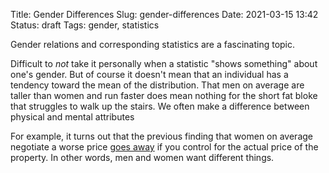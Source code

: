 Title: Gender Differences
Slug: gender-differences
Date: 2021-03-15 13:42
Status: draft
Tags: gender, statistics

Gender relations and corresponding statistics are a fascinating topic.

Difficult to _not_ take it personally when a statistic "shows something" about one's gender. But of course it doesn't mean
that an individual has a tendency toward the mean of the distribution. That men on average are taller than women and run
faster does mean nothing for the short fat bloke that struggles to walk up the stairs. We often make a difference between physical
and mental attributes 

For example, it turns out that the previous finding that women on average negotiate
a worse price [goes away](https://academic.oup.com/ej/advance-article-abstract/doi/10.1093/ej/ueab010/6141113)
if you control for the actual price of the property. In other words, men and women want different things.


